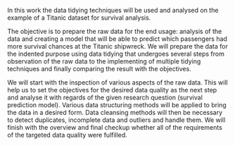 In this work the data tidying techniques will be used and analysed on the example of a Titanic dataset for survival analysis.

The objective is to prepare the raw data for the end usage: analysis of the data and creating a model that will be able to predict which passengers had more survival chances at the Titanic shipwreck. We will prepare the data for the indented purpose using data tidying that undergoes several steps from observation of the raw data to the implementing of multiple tidying techniques and finally comparing the result with the objectives. 

We will start with the inspection of various aspects of the raw data. This will help us to set the objectives for the desired data quality as the next step and analyse it with regards of the given research question (survival prediction model). Various data structuring methods will be applied to bring the data in a desired form. Data cleansing methods will then be necessary to detect duplicates, incomplete data and outliers and handle them. We will finish with the overview and final checkup whether all of the requirements of the targeted data quality were fulfilled.
